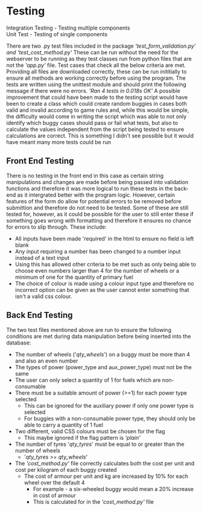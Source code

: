 # Testing  
Integration Testing - Testing multiple components  
Unit Test - Testing of single components  

There are two .py test files included in the package *'test_form_validation.py' and 'test_cost_method.py'* These can be run without the need for the webserver to be running as they test classes run from python files that are not the *'app.py'* file. Test cases that check all the below criteria are met. Providing all files are downloaded correctly, these can be run inititially to ensure all methods are working correctly before using the program. The tests are written using the unittest module and should print the following message if there were no errors.
*'Ran 4 tests in 0.018s*
*OK'*
A possible improvement that could have been made to the testing script would have been to create a class which could create random buggies in cases both valid and invalid according to game rules and, while this would be simple, the difficulty would come in writing the script which was able to not only identify which buggy cases should pass or fail what tests, but also to calculate the values independent from the script being tested to ensure calculations are correct. This is something I didn't see possible but it would have meant many more tests could be run
## Front End Testing  
There is no testing in the front end in this case as certain string manipulations and changes are made before being passed into validation functions and therefore it was more logical to run these tests in the back-end as it intergrated better with the program logic. However, certain features of the form do allow for potential errors to be removed before submittion and therefore do not need to be tested. Some of these are still tested for, however, as it could be possible for the user to still enter these if something goes wrong with formatting and therefore it ensures no chance for errors to slip through. These include:
  
- All inputs have been made 'required' in the html to ensure no field is left blank  
- Any input requiring a number has been changed to a number input instead of a text input  
 - Using this has allowed other criteria to be met such as only being able to choose even numbers larger than 4 for the number of wheels or a minimum of one for the quantity of primary fuel  
- The choice of colour is made using a colour input type and therefore no incorrect option can be given as the user cannot enter something that isn't a valid css colour.  

## Back End Testing  
The two test files mentioned above are run to ensure the following conditions are met during data manipulation before being inserted into the database:

- The number of wheels ('*qty_wheels*') on a buggy must be more than 4 and also an even number  
- The types of power (power_type and aux_power_type) must not be the same  
- The user can only select a quantity of 1 for fuels which are non-consumable  
- There must be a suitable amount of power (>=1) for each power type selected  
	- This can be ignored for the auxiliary power if only one power type is selected  
	- For buggies with a non-consumable power type, they should only be able to carry a quantity of 1 fuel  
- Two different, valid CSS colours must be chosen for the flag  
	- This maybe ignored if the flag pattern is *'plain'*  
- The number of tyres '*qty_tyres*' must be equal to or greater than the number of wheels  
	- '*qty_tyres >= qty_wheels*'  
- The *'cost_method.py'* file correctly calculates both the cost per unit and cost per kilogram of each buggy created
	- The cost of armour per unit and kg are increased by 10% for each wheel over the default 4  
		 - For example - a six-wheeled buggy would mean a 20% increase in cost of armour  
		 - This is calculated for in the *'cost_method.py'* file